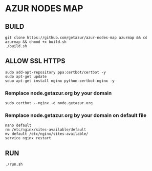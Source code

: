 # AZUR NODES MAP

## BUILD

```
git clone https://github.com/getazur/azur-nodes-map azurmap && cd azurmap && chmod +x build.sh
./build.sh
```
		
## ALLOW SSL HTTPS

```
sudo add-apt-repository ppa:certbot/certbot -y
sudo apt-get update
sduo apt-get install nginx python-certbot-nginx -y
```
### Remplace node.getazur.org by your domain
```
sudo certbot --nginx -d node.getazur.org
```
### Remplace node.getazur.org by your domain on default file
```
nano default
rm /etc/nginx/sites-available/default
mv default /etc/nginx/sites-available/
service nginx restart
```

## RUN

```
./run.sh
```
